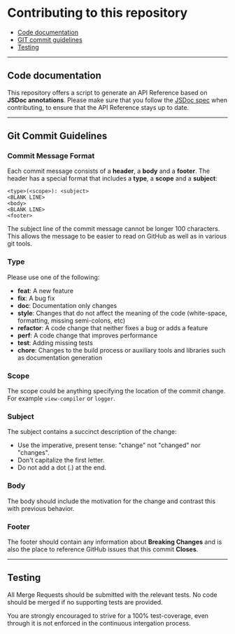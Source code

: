 # Contributing to this repository

 - [Code documentation](#documentation)
 - [GIT commit guidelines](#commit)
 - [Testing](#testing)

---

## <a name="documentation"></a> Code documentation

This repository offers a script to generate an API Reference based on **JSDoc  annotations**. Please make sure that you follow the [JSDoc spec](http://usejsdoc.org/) when contributing, to ensure that the API Reference stays up to date.

---

## <a name="commit"></a> Git Commit Guidelines

### Commit Message Format
Each commit message consists of a **header**, a **body** and a **footer**.  The header has a special
format that includes a **type**, a **scope** and a **subject**:

```
<type>(<scope>): <subject>
<BLANK LINE>
<body>
<BLANK LINE>
<footer>
```

The subject line of the commit message cannot be longer 100 characters. This allows the message to be easier to read on GitHub as well as in various git tools.

### Type

Please use one of the following:

* **feat**: A new feature
* **fix**: A bug fix
* **doc**: Documentation only changes
* **style**: Changes that do not affect the meaning of the code (white-space, formatting, missing
  semi-colons, etc)
* **refactor**: A code change that neither fixes a bug or adds a feature
* **perf**: A code change that improves performance
* **test**: Adding missing tests
* **chore**: Changes to the build process or auxiliary tools and libraries such as documentation
  generation

### Scope

The scope could be anything specifying the location of the commit change. For example `view-compiler` or `logger`.

### Subject

The subject contains a succinct description of the change:

* Use the imperative, present tense: "change" not "changed" nor "changes".
* Don't capitalize the first letter.
* Do not add a dot (.) at the end.

### Body

The body should include the motivation for the change and contrast this with previous behavior.

### Footer

The footer should contain any information about **Breaking Changes** and is also the place to reference GitHub issues that this commit **Closes**.

---

## <a name="testing"></a> Testing
All Merge Requests should be submitted with the relevant tests. No code should be merged if no supporting tests are provided.

You are strongly encouraged to strive for a 100% test-coverage, even through it is not enforced in the continuous intergation process.
